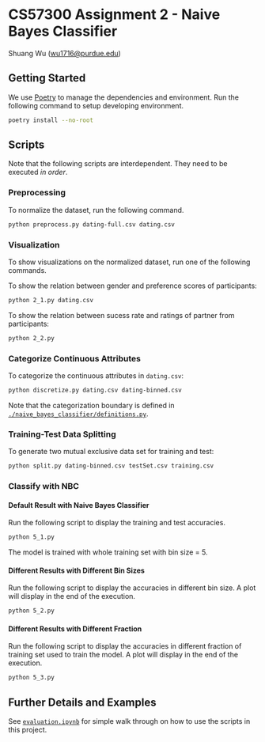 # CS57300 Assignment 2 - Naive Bayes Classifier

Shuang Wu (wu1716@purdue.edu)

## Getting Started

We use [Poetry](https://python-poetry.org/) to manage the dependencies and
environment. Run the following command to setup developing environment.

```sh
poetry install --no-root
```

## Scripts

Note that the following scripts are interdependent. They need to be executed _in
order_.

### Preprocessing

To normalize the dataset, run the following command.

```sh
python preprocess.py dating-full.csv dating.csv
```

### Visualization

To show visualizations on the normalized dataset, run one of the following
commands.

To show the relation between gender and preference scores of participants:

```sh
python 2_1.py dating.csv
```

To show the relation between sucess rate and ratings of partner from
participants:

```sh
python 2_2.py
```

### Categorize Continuous Attributes

To categorize the continuous attributes in `dating.csv`:

```sh
python discretize.py dating.csv dating-binned.csv
```

Note that the categorization boundary is defined in
[`./naive_bayes_classifier/definitions.py`](./naive_bayes_classifier/definitions.py).

### Training-Test Data Splitting

To generate two mutual exclusive data set for training and test:

```sh
python split.py dating-binned.csv testSet.csv training.csv
```

### Classify with NBC

#### Default Result with Naive Bayes Classifier

Run the following script to display the training and test accuracies.

```sh
python 5_1.py
```

The model is trained with whole training set with bin size = 5.

#### Different Results with Different Bin Sizes

Run the following script to display the accuracies in different bin size. A plot
will display in the end of the execution.

```sh
python 5_2.py
```

#### Different Results with Different Fraction

Run the following script to display the accuracies in different fraction of
training set used to train the model. A plot will display in the end of the
execution.

```sh
python 5_3.py
```

## Further Details and Examples

See [`evaluation.ipynb`](./evaluation.ipynb) for simple walk through on how to
use the scripts in this project.
